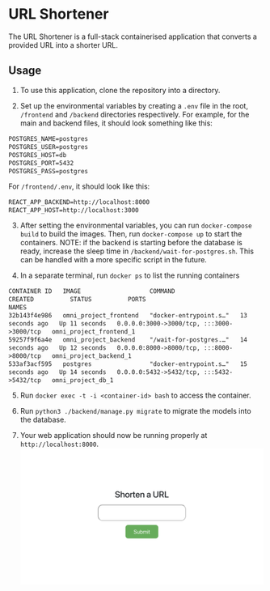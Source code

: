 # URL Shortener

The URL Shortener is a full-stack containerised application that converts a provided URL into a shorter URL.

## Usage

1. To use this application, clone the repository into a directory. 

2. Set up the environmental variables by creating a `.env` file in the root, `/frontend` and `/backend` directories respectively. For example, for the main and backend files, it should look something like this:

```
POSTGRES_NAME=postgres
POSTGRES_USER=postgres
POSTGRES_HOST=db
POSTGRES_PORT=5432
POSTGRES_PASS=postgres
```

For `/frontend/.env`, it should look like this:

```
REACT_APP_BACKEND=http://localhost:8000
REACT_APP_HOST=http://localhost:3000
```

3. After setting the environmental variables, you can run `docker-compose build` to build the images. Then, run `docker-compose up` to start the containers. 
NOTE: if the backend is starting before the database is ready, increase the sleep time in `/backend/wait-for-postgres.sh`. This can be handled with a more specific script in the future.

4. In a separate terminal, run `docker ps` to list the running containers

```
CONTAINER ID   IMAGE                   COMMAND                  CREATED          STATUS          PORTS                                       NAMES
32b143f4e986   omni_project_frontend   "docker-entrypoint.s…"   13 seconds ago   Up 11 seconds   0.0.0.0:3000->3000/tcp, :::3000->3000/tcp   omni_project_frontend_1
59257f9f6a4e   omni_project_backend    "/wait-for-postgres.…"   14 seconds ago   Up 12 seconds   0.0.0.0:8000->8000/tcp, :::8000->8000/tcp   omni_project_backend_1
533af3acf595   postgres                "docker-entrypoint.s…"   15 seconds ago   Up 14 seconds   0.0.0.0:5432->5432/tcp, :::5432->5432/tcp   omni_project_db_1
```

5. Run `docker exec -t -i <container-id> bash` to access the container.

6. Run `python3 ./backend/manage.py migrate` to migrate the models into the database.

7. Your web application should now be running properly at `http://localhost:8000`.
![Webpage image](/assets/webpage.png)


